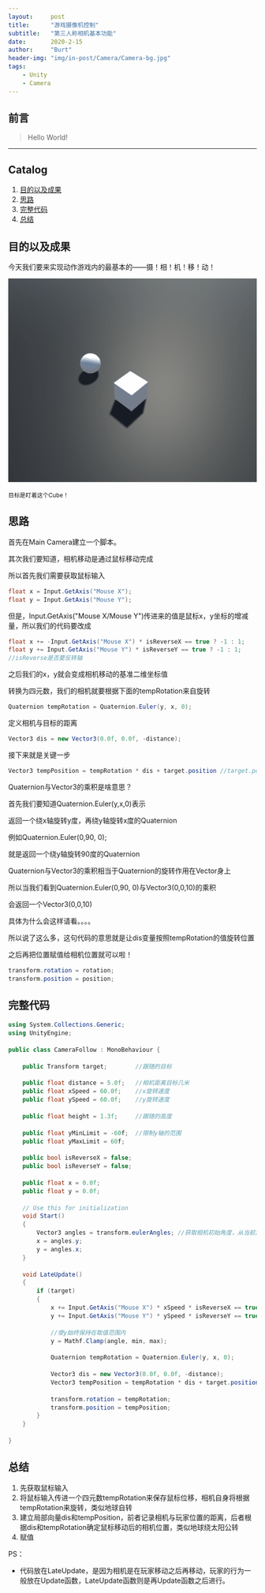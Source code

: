 ```yaml
---
layout:     post
title:      "游戏摄像机控制"
subtitle:   "第三人称相机基本功能"
date:       2020-2-15
author:     "Burt"
header-img: "img/in-post/Camera/Camera-bg.jpg"
tags:
    - Unity
    - Camera
---
```




## 前言

> Hello World!


---

## Catalog


1. [目的以及成果](#目的以及成果)
4. [思路](#思路)
3. [完整代码](#完整代码)
4. [总结](#总结)








## 目的以及成果 



今天我们要来实现动作游戏内的最基本的——摄！相！机！移！动！

![CameraRevolve](/img/in-post/Camera/revolve.gif)

<small class="img-hint">目标是盯着这个Cube！</small>



## 思路

首先在Main Camera建立一个脚本。

其次我们要知道，相机移动是通过鼠标移动完成

所以首先我们需要获取鼠标输入

```c#
float x = Input.GetAxis("Mouse X");
float y = Input.GetAxis("Mouse Y");
```

但是，Input.GetAxis("Mouse X/Mouse Y")传进来的值是鼠标x，y坐标的增减量，所以我们的代码要改成

```c#
float x += -Input.GetAxis("Mouse X") * isReverseX == true ? -1 : 1;	
float y += Input.GetAxis("Mouse Y") * isReverseY == true ? -1 : 1;
//isReverse是否要反转轴
```

之后我们的x，y就会变成相机移动的基准二维坐标值

转换为四元数，我们的相机就要根据下面的tempRotation来自旋转

```c#
Quaternion tempRotation = Quaternion.Euler(y, x, 0);
```

定义相机与目标的距离
```c#
Vector3 dis = new Vector3(0.0f, 0.0f, -distance);
```

接下来就是关键一步

```c#
Vector3 tempPosition = tempRotation * dis + target.position	//target.position是角色偏移量
```

Quaternion与Vector3的乘积是啥意思？

首先我们要知道Quaternion.Euler(y,x,0)表示

返回一个绕x轴旋转y度，再绕y轴旋转x度的Quaternion

例如Quaternion.Euler(0,90, 0);

就是返回一个绕y轴旋转90度的Quaternion

Quaternion与Vector3的乘积相当于Quaternion的旋转作用在Vector身上

所以当我们看到Quaternion.Euler(0,90, 0)与Vector3(0,0,10)的乘积

会返回一个Vector3(0,0,10)

具体为什么会这样请看。。。。

所以说了这么多，这句代码的意思就是让dis变量按照tempRotation的值旋转位置

之后再把位置赋值给相机位置就可以啦！
```c#
transform.rotation = rotation;
transform.position = position;
```





## 完整代码

```c#
using System.Collections.Generic;
using UnityEngine;

public class CameraFollow : MonoBehaviour {

    public Transform target;		//跟随的目标
    
    public float distance = 5.0f;	//相机距离目标几米
    public float xSpeed = 60.0f;	//x旋转速度
    public float ySpeed = 60.0f;	//y旋转速度

    public float height = 1.3f;		//跟随的高度

    public float yMinLimit = -60f;	//限制y轴的范围
    public float yMaxLimit = 60f;
    
    public bool isReverseX = false;
    public bool isReverseY = false;
    
    public float x = 0.0f;
    public float y = 0.0f;

    // Use this for initialization
    void Start()
    {
        Vector3 angles = transform.eulerAngles;	//获取相机初始角度，从当前角度开始旋转
        x = angles.y;
        y = angles.x;
    }

    void LateUpdate()
    {
        if (target)
        {
           	x += Input.GetAxis("Mouse X") * xSpeed * isReverseX == true ? -1 : 1;
            y += Input.GetAxis("Mouse Y") * ySpeed * isReverseY == true ? -1 : 1;
			
            //使y始终保持在取值范围内
            y = Mathf.Clamp(angle, min, max);	

            Quaternion tempRotation = Quaternion.Euler(y, x, 0);

            Vector3 dis = new Vector3(0.0f, 0.0f, -distance);
            Vector3 tempPosition = tempRotation * dis + target.position + new Vector3(0,height,0);

            transform.rotation = tempRotation;
            transform.position = tempPosition;
        }
    }

}
```





## 总结

1. 先获取鼠标输入
2. 将鼠标输入传进一个四元数tempRotation来保存鼠标位移，相机自身将根据tempRotation来旋转，类似地球自转
3. 建立局部向量dis和tempPosition，前者记录相机与玩家位置的距离，后者根据dis和tempRotation确定鼠标移动后的相机位置，类似地球绕太阳公转
4. 赋值



PS：

- 代码放在LateUpdate，是因为相机是在玩家移动之后再移动，玩家的行为一般放在Update函数，LateUpdate函数则是再Update函数之后进行。

  
